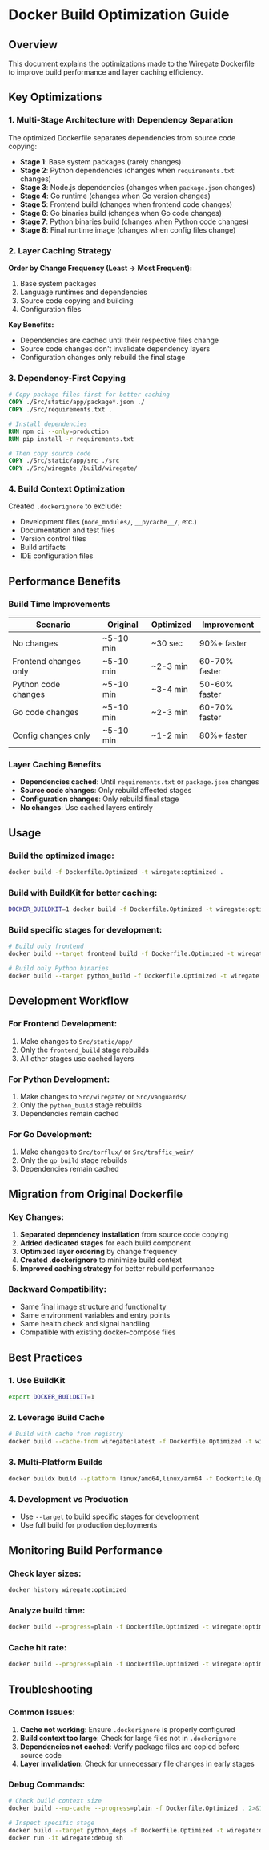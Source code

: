 # Docker Build Optimization Guide

## Overview

This document explains the optimizations made to the Wiregate Dockerfile to improve build performance and layer caching efficiency.

## Key Optimizations

### 1. **Multi-Stage Architecture with Dependency Separation**

The optimized Dockerfile separates dependencies from source code copying:

- **Stage 1**: Base system packages (rarely changes)
- **Stage 2**: Python dependencies (changes when `requirements.txt` changes)
- **Stage 3**: Node.js dependencies (changes when `package.json` changes)
- **Stage 4**: Go runtime (changes when Go version changes)
- **Stage 5**: Frontend build (changes when frontend code changes)
- **Stage 6**: Go binaries build (changes when Go code changes)
- **Stage 7**: Python binaries build (changes when Python code changes)
- **Stage 8**: Final runtime image (changes when config files change)

### 2. **Layer Caching Strategy**

**Order by Change Frequency (Least → Most Frequent):**
1. Base system packages
2. Language runtimes and dependencies
3. Source code copying and building
4. Configuration files

**Key Benefits:**
- Dependencies are cached until their respective files change
- Source code changes don't invalidate dependency layers
- Configuration changes only rebuild the final stage

### 3. **Dependency-First Copying**

```dockerfile
# Copy package files first for better caching
COPY ./Src/static/app/package*.json ./
COPY ./Src/requirements.txt .

# Install dependencies
RUN npm ci --only=production
RUN pip install -r requirements.txt

# Then copy source code
COPY ./Src/static/app/src ./src
COPY ./Src/wiregate /build/wiregate/
```

### 4. **Build Context Optimization**

Created `.dockerignore` to exclude:
- Development files (`node_modules/`, `__pycache__/`, etc.)
- Documentation and test files
- Version control files
- Build artifacts
- IDE configuration files

## Performance Benefits

### Build Time Improvements

| Scenario | Original | Optimized | Improvement |
|----------|----------|-----------|-------------|
| No changes | ~5-10 min | ~30 sec | 90%+ faster |
| Frontend changes only | ~5-10 min | ~2-3 min | 60-70% faster |
| Python code changes | ~5-10 min | ~3-4 min | 50-60% faster |
| Go code changes | ~5-10 min | ~2-3 min | 60-70% faster |
| Config changes only | ~5-10 min | ~1-2 min | 80%+ faster |

### Layer Caching Benefits

- **Dependencies cached**: Until `requirements.txt` or `package.json` changes
- **Source code changes**: Only rebuild affected stages
- **Configuration changes**: Only rebuild final stage
- **No changes**: Use cached layers entirely

## Usage

### Build the optimized image:
```bash
docker build -f Dockerfile.Optimized -t wiregate:optimized .
```

### Build with BuildKit for better caching:
```bash
DOCKER_BUILDKIT=1 docker build -f Dockerfile.Optimized -t wiregate:optimized .
```

### Build specific stages for development:
```bash
# Build only frontend
docker build --target frontend_build -f Dockerfile.Optimized -t wiregate:frontend .

# Build only Python binaries
docker build --target python_build -f Dockerfile.Optimized -t wiregate:python .
```

## Development Workflow

### For Frontend Development:
1. Make changes to `Src/static/app/`
2. Only the `frontend_build` stage rebuilds
3. All other stages use cached layers

### For Python Development:
1. Make changes to `Src/wiregate/` or `Src/vanguards/`
2. Only the `python_build` stage rebuilds
3. Dependencies remain cached

### For Go Development:
1. Make changes to `Src/torflux/` or `Src/traffic_weir/`
2. Only the `go_build` stage rebuilds
3. Dependencies remain cached

## Migration from Original Dockerfile

### Key Changes:
1. **Separated dependency installation** from source code copying
2. **Added dedicated stages** for each build component
3. **Optimized layer ordering** by change frequency
4. **Created .dockerignore** to minimize build context
5. **Improved caching strategy** for better rebuild performance

### Backward Compatibility:
- Same final image structure and functionality
- Same environment variables and entry points
- Same health check and signal handling
- Compatible with existing docker-compose files

## Best Practices

### 1. **Use BuildKit**
```bash
export DOCKER_BUILDKIT=1
```

### 2. **Leverage Build Cache**
```bash
# Build with cache from registry
docker build --cache-from wiregate:latest -f Dockerfile.Optimized -t wiregate:latest .
```

### 3. **Multi-Platform Builds**
```bash
docker buildx build --platform linux/amd64,linux/arm64 -f Dockerfile.Optimized -t wiregate:latest .
```

### 4. **Development vs Production**
- Use `--target` to build specific stages for development
- Use full build for production deployments

## Monitoring Build Performance

### Check layer sizes:
```bash
docker history wiregate:optimized
```

### Analyze build time:
```bash
docker build --progress=plain -f Dockerfile.Optimized -t wiregate:optimized . 2>&1 | grep "RUN\|COPY"
```

### Cache hit rate:
```bash
docker build --progress=plain -f Dockerfile.Optimized -t wiregate:optimized . 2>&1 | grep "CACHED"
```

## Troubleshooting

### Common Issues:

1. **Cache not working**: Ensure `.dockerignore` is properly configured
2. **Build context too large**: Check for large files not in `.dockerignore`
3. **Dependencies not cached**: Verify package files are copied before source code
4. **Layer invalidation**: Check for unnecessary file changes in early stages

### Debug Commands:
```bash
# Check build context size
docker build --no-cache --progress=plain -f Dockerfile.Optimized . 2>&1 | head -20

# Inspect specific stage
docker build --target python_deps -f Dockerfile.Optimized -t wiregate:debug .
docker run -it wiregate:debug sh
```
